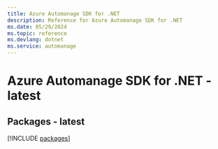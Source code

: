 ```yaml
---
title: Azure Automanage SDK for .NET
description: Reference for Azure Automanage SDK for .NET
ms.date: 05/29/2024
ms.topic: reference
ms.devlang: dotnet
ms.service: automanage
---
```

# Azure Automanage SDK for .NET - latest
## Packages - latest
[!INCLUDE [packages](automanage-index.md)]